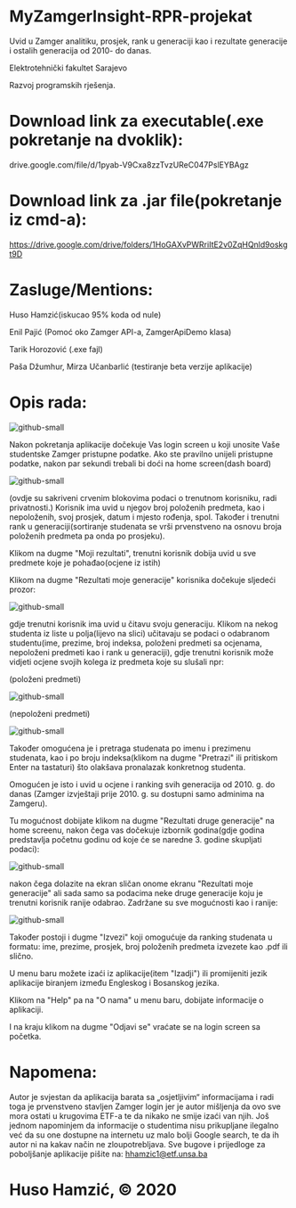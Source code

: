# MyZamgerInsight-RPR-projekat
Uvid u Zamger analitiku, prosjek, rank u generaciji kao i rezultate generacije i ostalih generacija od 2010- do danas.

Elektrotehnički fakultet Sarajevo

Razvoj programskih rješenja.

# Download link za executable(.exe pokretanje na dvoklik):
drive.google.com/file/d/1pyab-V9Cxa8zzTvzUReC047PslEYBAgz

# Download link za .jar file(pokretanje iz cmd-a):
https://drive.google.com/drive/folders/1HoGAXvPWRriItE2v0ZqHQnld9oskgt9D

# Zasluge/Mentions:

Huso Hamzić(iskucao 95% koda od nule)

Enil Pajić (Pomoć oko Zamger API-a, ZamgerApiDemo klasa)

Tarik Horozović (.exe fajl)

Paša Džumhur, Mirza Učanbarlić (testiranje beta verzije aplikacije)

# Opis rada:

![github-small](slike-readme/login-screen.jpg)

Nakon pokretanja aplikacije dočekuje Vas login screen u koji unosite Vaše studentske Zamger pristupne podatke.
Ako ste pravilno unijeli pristupne podatke, nakon par sekundi trebali bi doći na home screen(dash board)

![github-small](slike-readme/home-screen.jpg)

(ovdje su sakriveni crvenim blokovima podaci o trenutnom korisniku, radi privatnosti.)
Korisnik ima uvid u njegov broj položenih predmeta, kao i nepoloženih, svoj prosjek, datum i mjesto rođenja, spol. Također i trenutni rank u generaciji(sortiranje studenata se vrši prvenstveno na osnovu broja položenih predmeta pa onda po prosjeku).

Klikom na dugme "Moji rezultati", trenutni korisnik dobija uvid u sve predmete koje je pohađao(ocjene iz istih)

Klikom na dugme "Rezultati moje generacije" korisnika dočekuje sljedeći prozor:

![github-small](slike-readme/search-screen.jpg)

gdje trenutni korisnik ima uvid u čitavu svoju generaciju. Klikom na nekog studenta iz liste u polja(lijevo na slici) učitavaju se podaci o odabranom studentu(ime, prezime, broj indeksa, položeni predmeti sa ocjenama, nepoloženi predmeti kao i rank u generaciji), gdje trenutni korisnik može vidjeti ocjene svojih kolega iz predmeta koje su slušali npr:

(položeni predmeti)

![github-small](slike-readme/polozeni-predmeti.jpg)

(nepoloženi predmeti)

![github-small](slike-readme/nepolozeni-predmeti.jpg)

Također omogućena je i pretraga studenata po imenu i prezimenu studenata, kao i po broju indeksa(klikom na dugme "Pretrazi" ili pritiskom Enter na tastaturi) što olakšava pronalazak konkretnog studenta.

Omogućen je isto i uvid u ocjene i ranking svih generacija od 2010. g. do danas (Zamger izvještaji prije 2010. g. su dostupni samo adminima na Zamgeru).

Tu mogućnost dobijate klikom na dugme "Rezultati druge generacije" na home screenu, nakon čega vas dočekuje izbornik godina(gdje godina predstavlja početnu godinu od koje će se naredne 3. godine skupljati podaci):

![github-small](slike-readme/generacija-biranje.jpg)

nakon čega dolazite na ekran sličan onome ekranu "Rezultati moje generacije" ali sada samo sa podacima neke druge generacije koju je trenutni korisnik ranije odabrao. Zadržane su sve mogućnosti kao i ranije:

![github-small](slike-readme/2013-generacija.jpg)

Također postoji i dugme "Izvezi" koji omogućuje da ranking studenata u formatu: ime, prezime, prosjek, broj položenih predmeta izvezete kao .pdf ili slično.

U menu baru možete izaći iz aplikacije(item "Izadji") ili promijeniti jezik aplikacije biranjem između Engleskog i Bosanskog jezika.

Klikom na "Help" pa na "O nama" u menu baru, dobijate informacije o aplikaciji.

I na kraju klikom na dugme "Odjavi se" vraćate se na login screen sa početka.

# Napomena:
Autor je svjestan da aplikacija barata sa „osjetljivim“ informacijama i radi toga je prvenstveno stavljen Zamger login jer je autor mišljenja da ovo sve mora ostati u krugovima ETF-a te da nikako ne smije izaći van njih. Još jednom napominjem da informacije o studentima nisu prikupljane ilegalno već da su one dostupne na internetu uz malo bolji Google search, te da ih autor ni na kakav način ne zloupotrebljava. Sve bugove i prijedloge za poboljšanje aplikacije pišite na: hhamzic1@etf.unsa.ba

#  Huso Hamzić,  © 2020

